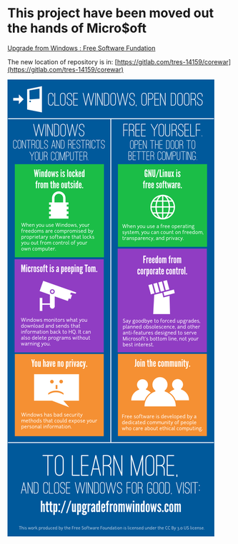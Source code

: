 This project have been moved out the hands of Micro$oft
=======================================================

[Upgrade from Windows : Free Software Fundation](https://www.fsf.org/windows)

The new location of repository is in: [https://gitlab.com/tres-14159/corewar](https://gitlab.com/tres-14159/corewar)


![](https://raw.githubusercontent.com/mdtrooper/corewar/master/win_infographic_final.png)
